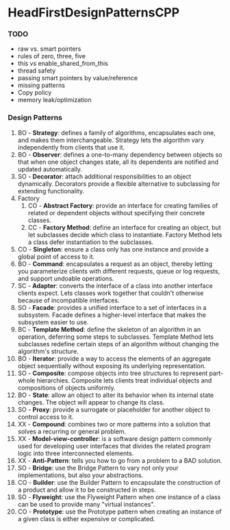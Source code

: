# HeadFirstDesignPatternsCPP

### TODO
- raw vs. smart pointers
- rules of zero, three, five
- this vs enable_shared_from_this
- thread safety
- passing smart pointers by value/reference
- missing patterns
- Copy policy
- memory leak/optimization

### Design Patterns
1. BO - <b>Strategy</b>: defines a family of algorithms, encapsulates each one, and makes them interchangeable. Strategy lets the algorithm vary independently from clients that use it. 
1. BO - <b>Observer</b>: defines a one-to-many dependency between objects so that when one object changes state, all its dependents are notified and updated automatically.
1. SO - <b>Decorator</b>: attach additional responsibilities to an object dynamically. Decorators provide a flexible alternative to subclassing for extending functionality.
1. Factory
    1. CO - <b>Abstract Factory</b>: provide an interface for creating families of related or dependent objects without specifying their concrete classes.
    1. CC - <b>Factory Method</b>: define an interface for creating an object, but let subclasses decide which class to instantiate. Factory Method lets a class defer instantiation to the subclasses.
1. CO - <b>Singleton</b>: ensure a class only has one instance and provide a global point of access to it.
1. BO - <b>Command</b>: encapsulates a request as an object, thereby letting you parameterize clients with different requests, queue or log requests, and support undoable operations.
1. SC - <b>Adapter</b>: converts the interface of a class into another interface clients expect. Lets classes work together that couldn't otherwise because of incompatible interfaces.
1. SO - <b>Facade</b>: provides a unified interface to a set of interfaces in a subsystem. Facade defines a higher-level interface that makes the subsystem easier to use.
1. BC - <b>Template Method</b>: define the skeleton of an algorithm in an operation, deferring some steps to subclasses. Template Method lets subclasses redefine certain steps of an algorithm without changing the algorithm's structure.
1. BO - <b>Iterator</b>: provide a way to access the elements of an aggregate object sequentially without exposing its underlying representation.
1. SO - <b>Composite</b>: compose objects into tree structures to represent part-whole hierarchies. Composite lets clients treat individual objects and compositions of objects uniformly.
1. BO - <b>State</b>: allow an object to alter its behavior when its internal state changes. The object will appear to change its class.
1. SO - <b>Proxy</b>: provide a surrogate or placeholder for another object to control access to it.
1. XX - <b>Compound</b>: combines two or more patterns into a solution that solves a recurring or general problem. 
1. XX - <b>Model-view-controller</b>: is a software design pattern commonly used for developing user interfaces that divides the related program logic into three interconnected elements.
1. XX - <b>Anti-Pattern</b>: tells you how to go from a problem to a BAD solution.
1. SO - <b>Bridge</b>: use the Bridge Pattern to vary not only your implementations, but also your abstractions.
1. CO - <b>Builder</b>: use the Builder Pattern to encapsulate the construction of a product and allow it to be constructed in steps.
1. SO - <b>Flyweight</b>: use the Flyweight Pattern when one instance of a class can be used to provide many "virtual instances".
1. CO - <b>Prototype</b>: use the Prototype pattern when creating an instance of a given class is either expensive or complicated.
